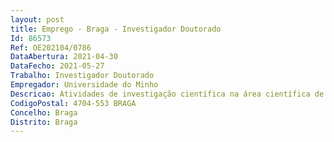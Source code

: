 ```yaml
--- 
layout: post
title: Emprego - Braga - Investigador Doutorado
Id: 86573
Ref: OE202104/0786
DataAbertura: 2021-04-30
DataFecho: 2021-05-27
Trabalho: Investigador Doutorado
Empregador: Universidade do Minho
Descricao: Atividades de investigação científica na área científica de Ciências da Educação, no âmbito do Financiamento Programático do Centro de Investigação em Educação, Ref.ª UIDP 01661 2020, financiado por fundos nacionais, através da Fundação para a Ciência e Tecnologia (FCT) I.P.), com vista ao desenvolvimento de atividades de investigação no Centro de Investigação em Educação.
CodigoPostal: 4704-553 BRAGA
Concelho: Braga
Distrito: Braga
--- 
```

